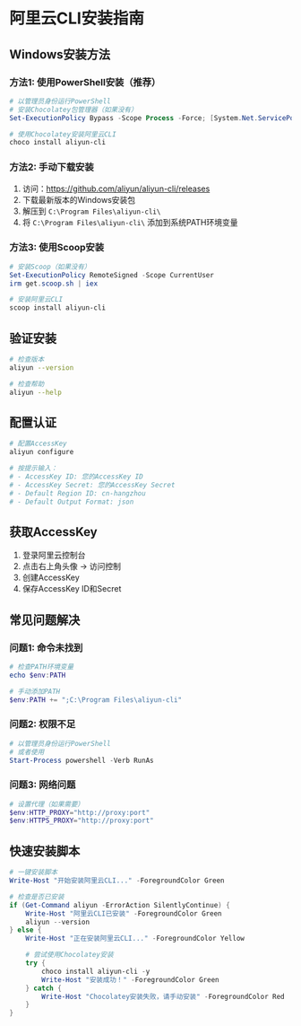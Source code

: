 # 阿里云CLI安装指南

## Windows安装方法

### 方法1: 使用PowerShell安装（推荐）

```powershell
# 以管理员身份运行PowerShell
# 安装Chocolatey包管理器（如果没有）
Set-ExecutionPolicy Bypass -Scope Process -Force; [System.Net.ServicePointManager]::SecurityProtocol = [System.Net.ServicePointManager]::SecurityProtocol -bor 3072; iex ((New-Object System.Net.WebClient).DownloadString('https://community.chocolatey.org/install.ps1'))

# 使用Chocolatey安装阿里云CLI
choco install aliyun-cli
```

### 方法2: 手动下载安装

1. 访问：https://github.com/aliyun/aliyun-cli/releases
2. 下载最新版本的Windows安装包
3. 解压到 `C:\Program Files\aliyun-cli\`
4. 将 `C:\Program Files\aliyun-cli\` 添加到系统PATH环境变量

### 方法3: 使用Scoop安装

```powershell
# 安装Scoop（如果没有）
Set-ExecutionPolicy RemoteSigned -Scope CurrentUser
irm get.scoop.sh | iex

# 安装阿里云CLI
scoop install aliyun-cli
```

## 验证安装

```bash
# 检查版本
aliyun --version

# 检查帮助
aliyun --help
```

## 配置认证

```bash
# 配置AccessKey
aliyun configure

# 按提示输入：
# - AccessKey ID: 您的AccessKey ID
# - AccessKey Secret: 您的AccessKey Secret
# - Default Region ID: cn-hangzhou
# - Default Output Format: json
```

## 获取AccessKey

1. 登录阿里云控制台
2. 点击右上角头像 → 访问控制
3. 创建AccessKey
4. 保存AccessKey ID和Secret

## 常见问题解决

### 问题1: 命令未找到

```powershell
# 检查PATH环境变量
echo $env:PATH

# 手动添加PATH
$env:PATH += ";C:\Program Files\aliyun-cli"
```

### 问题2: 权限不足

```powershell
# 以管理员身份运行PowerShell
# 或者使用
Start-Process powershell -Verb RunAs
```

### 问题3: 网络问题

```powershell
# 设置代理（如果需要）
$env:HTTP_PROXY="http://proxy:port"
$env:HTTPS_PROXY="http://proxy:port"
```

## 快速安装脚本

```powershell
# 一键安装脚本
Write-Host "开始安装阿里云CLI..." -ForegroundColor Green

# 检查是否已安装
if (Get-Command aliyun -ErrorAction SilentlyContinue) {
    Write-Host "阿里云CLI已安装" -ForegroundColor Green
    aliyun --version
} else {
    Write-Host "正在安装阿里云CLI..." -ForegroundColor Yellow

    # 尝试使用Chocolatey安装
    try {
        choco install aliyun-cli -y
        Write-Host "安装成功！" -ForegroundColor Green
    } catch {
        Write-Host "Chocolatey安装失败，请手动安装" -ForegroundColor Red
    }
}
```
